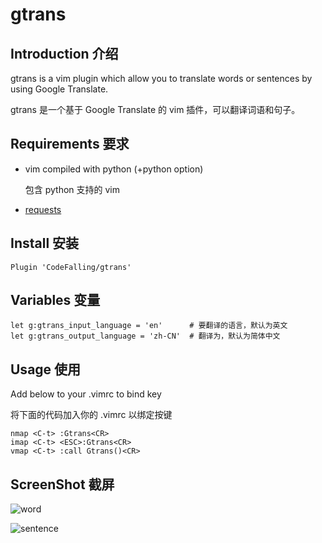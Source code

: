 # gtrans

## Introduction 介绍

gtrans is a vim plugin which allow you to translate words or sentences by using Google Translate.

gtrans 是一个基于 Google Translate 的 vim 插件，可以翻译词语和句子。

## Requirements 要求

- vim compiled with python (+python option) 

    包含 python 支持的 vim
 
- [requests](https://github.com/kennethreitz/requests) 

## Install 安装

`Plugin 'CodeFalling/gtrans'` 

## Variables 变量

    let g:gtrans_input_language = 'en'      # 要翻译的语言，默认为英文
    let g:gtrans_output_language = 'zh-CN'  # 翻译为，默认为简体中文

## Usage 使用

Add below to your .vimrc to bind key 

将下面的代码加入你的  .vimrc 以绑定按键

```
nmap <C-t> :Gtrans<CR>
imap <C-t> <ESC>:Gtrans<CR>
vmap <C-t> :call Gtrans()<CR>
```

## ScreenShot 截屏

![word](http://img2.picbed.org/uploads/2014/08/gtrans.jpg)

![sentence](http://img2.picbed.org/uploads/2014/08/gtrans_sentence.jpg)
